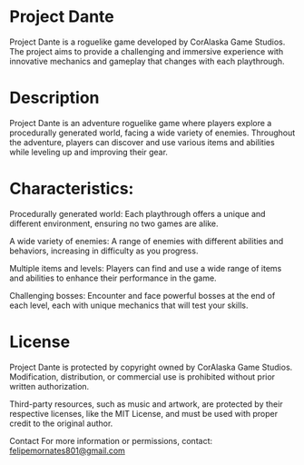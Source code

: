 # Project Dante
Project Dante is a roguelike game developed by CorAlaska Game Studios. The project aims to provide a challenging and immersive experience with innovative mechanics and gameplay that changes with each playthrough.

# Description
Project Dante is an adventure roguelike game where players explore a procedurally generated world, facing a wide variety of enemies. Throughout the adventure, players can discover and use various items and abilities while leveling up and improving their gear.

# Characteristics:
Procedurally generated world: Each playthrough offers a unique and different environment, ensuring no two games are alike.

A wide variety of enemies: A range of enemies with different abilities and behaviors, increasing in difficulty as you progress.

Multiple items and levels: Players can find and use a wide range of items and abilities to enhance their performance in the game.

Challenging bosses: Encounter and face powerful bosses at the end of each level, each with unique mechanics that will test your skills.

# License
Project Dante is protected by copyright owned by CorAlaska Game Studios. Modification, distribution, or commercial use is prohibited without prior written authorization.

Third-party resources, such as music and artwork, are protected by their respective licenses, like the MIT License, and must be used with proper credit to the original author.

Contact
For more information or permissions, contact:
felipemornates801@gmail.com

